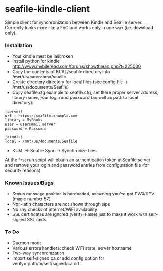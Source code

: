 # seafile-kindle-client
Simple client for synchronization between Kindle and Seafile server. Currently looks more like a PoC and works only in one way (i.e. download only). 

### Installation

- Your kindle must be jailbroken
- Install python for kindle http://www.mobileread.com/forums/showthread.php?t=225030
- Copy the contents of KUAL/seafile directory into /mnt/us/extensions/seafile
- Create directory directory for local files (see config file -> /mnt/us/documents/Seafile)
- Copy seafile.cfg.example to seafile.cfg, set there proper server address, library name, your login and password (as well as path to local directory):
```
[server]
url = https://seafile.example.com
library = MyBooks
user = user@mail.server
password = Password

[kindle]
local = /mnt/us/documents/Seafile
```
- KUAL -> Seafile Sync -> Synchronize files

At the first run script will obtain an authentication token at Seafile server and remove your login and password entries from configuration file (for security reasons).

### Known Issues/Bugs
- Status message position is hardcoded, assuming you've got PW3/KPV (magic number 57)
- Non-latin characters are not shown through eips
- No any checks of internet/WiFi availability
- SSL certificates are ignored (verify=False) just to make it work with self-signed SSL certs

### To Do
- Daemon mode
- Various errors handlers: check WiFi state, server hostname
- Two-way synchronization
- Import self-signed ca or add config option for verify='path/to/self/signed/ca.crt'

